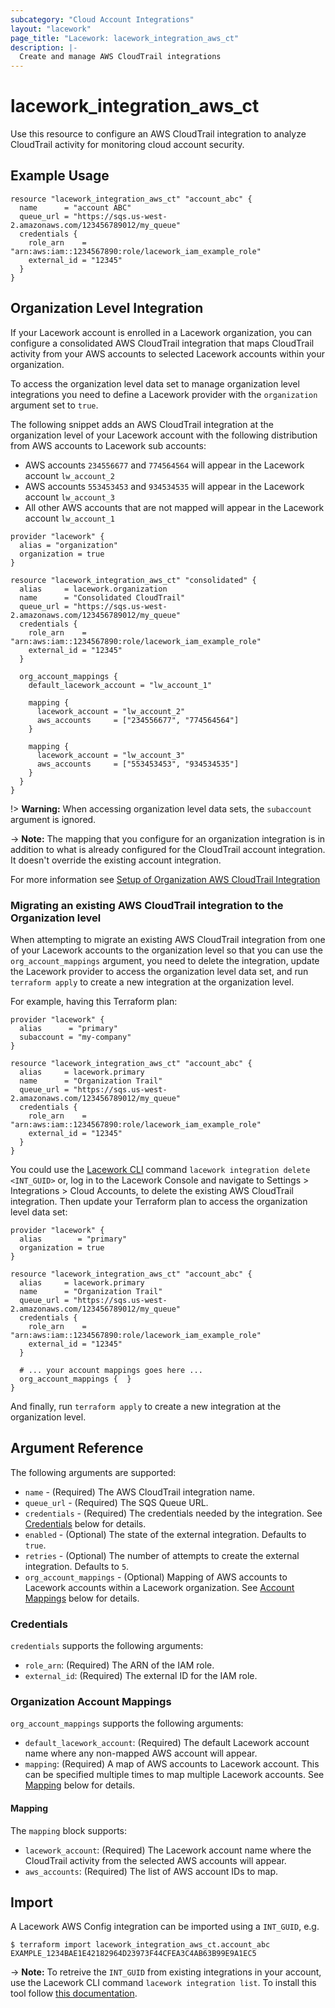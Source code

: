 ```yaml
---
subcategory: "Cloud Account Integrations"
layout: "lacework"
page_title: "Lacework: lacework_integration_aws_ct"
description: |-
  Create and manage AWS CloudTrail integrations
---
```


# lacework\_integration\_aws\_ct

Use this resource to configure an AWS CloudTrail integration to analyze CloudTrail
activity for monitoring cloud account security.

## Example Usage

```hcl
resource "lacework_integration_aws_ct" "account_abc" {
  name      = "account ABC"
  queue_url = "https://sqs.us-west-2.amazonaws.com/123456789012/my_queue"
  credentials {
    role_arn    = "arn:aws:iam::1234567890:role/lacework_iam_example_role"
    external_id = "12345"
  }
}
```

## Organization Level Integration

If your Lacework account is enrolled in a Lacework organization, you can configure a
consolidated AWS CloudTrail integration that maps CloudTrail activity from your AWS
accounts to selected Lacework accounts within your organization.

To access the organization level data set to manage organization level integrations
you need to define a Lacework provider with the `organization` argument set to `true`.

The following snippet adds an AWS CloudTrail integration at the organization level of
your Lacework account with the following distribution from AWS accounts to Lacework
sub accounts:

* AWS accounts `234556677` and `774564564` will appear in the Lacework account `lw_account_2` 
* AWS accounts `553453453` and `934534535` will appear in the Lacework account `lw_account_3` 
* All other AWS accounts that are not mapped will appear in the Lacework account `lw_account_1`

```hcl
provider "lacework" {
  alias = "organization"
  organization = true
}

resource "lacework_integration_aws_ct" "consolidated" {
  alias     = lacework.organization
  name      = "Consolidated CloudTrail"
  queue_url = "https://sqs.us-west-2.amazonaws.com/123456789012/my_queue"
  credentials {
    role_arn    = "arn:aws:iam::1234567890:role/lacework_iam_example_role"
    external_id = "12345"
  }

  org_account_mappings {
    default_lacework_account = "lw_account_1"

    mapping {
      lacework_account = "lw_account_2"
      aws_accounts     = ["234556677", "774564564"]
    }

    mapping {
      lacework_account = "lw_account_3"
      aws_accounts     = ["553453453", "934534535"]
    }
  }
}
```

!> **Warning:** When accessing organization level data sets, the `subaccount` argument is ignored.

-> **Note:** The mapping that you configure for an organization integration is in addition
	to what is already configured for the CloudTrail account integration. It doesn't
	override the existing account integration.

For more information see [Setup of Organization AWS CloudTrail Integration](https://support.lacework.com/hc/en-us/articles/360055993554-Setup-of-Organization-AWS-CloudTrail-Integration)

### Migrating an existing AWS CloudTrail integration to the Organization level

When attempting to migrate an existing AWS CloudTrail integration from one of your Lacework accounts
to the organization level so that you can use the `org_account_mappings` argument, you need to delete
the integration, update the Lacework provider to access the organization level data set, and run
`terraform apply` to create a new integration at the organization level.

For example, having this Terraform plan:

```hcl
provider "lacework" {
  alias      = "primary"
  subaccount = "my-company"
}

resource "lacework_integration_aws_ct" "account_abc" {
  alias     = lacework.primary
  name      = "Organization Trail"
  queue_url = "https://sqs.us-west-2.amazonaws.com/123456789012/my_queue"
  credentials {
    role_arn    = "arn:aws:iam::1234567890:role/lacework_iam_example_role"
    external_id = "12345"
  }
}
```

You could use the [Lacework CLI](https://github.com/lacework/go-sdk/wiki/CLI-Documentation) command `lacework integration delete <INT_GUID>` or, log in to the
Lacework Console and navigate to Settings > Integrations > Cloud Accounts, to delete the existing
AWS CloudTrail integration. Then update your Terraform plan to access the organization level data set:

```hcl
provider "lacework" {
  alias        = "primary"
  organization = true
}

resource "lacework_integration_aws_ct" "account_abc" {
  alias     = lacework.primary
  name      = "Organization Trail"
  queue_url = "https://sqs.us-west-2.amazonaws.com/123456789012/my_queue"
  credentials {
    role_arn    = "arn:aws:iam::1234567890:role/lacework_iam_example_role"
    external_id = "12345"
  }

  # ... your account mappings goes here ...
  org_account_mappings {  }
}
```

And finally, run `terraform apply` to create a new integration at the organization level.

## Argument Reference

The following arguments are supported:

* `name` - (Required) The AWS CloudTrail integration name.
* `queue_url` - (Required) The SQS Queue URL.
* `credentials` - (Required) The credentials needed by the integration. See [Credentials](#credentials) below for details.
* `enabled` - (Optional) The state of the external integration. Defaults to `true`.
* `retries` - (Optional) The number of attempts to create the external integration. Defaults to `5`.
* `org_account_mappings` - (Optional) Mapping of AWS accounts to Lacework accounts within a Lacework organization. See [Account Mappings](#organization-account-mappings) below for details.

### Credentials

`credentials` supports the following arguments:

* `role_arn`: (Required) The ARN of the IAM role.
* `external_id`: (Required) The external ID for the IAM role.

### Organization Account Mappings

`org_account_mappings` supports the following arguments:

* `default_lacework_account`: (Required) The default Lacework account name where any non-mapped AWS account will appear.
* `mapping`: (Required) A map of AWS accounts to Lacework account. This can be specified multiple times to map multiple Lacework accounts. See [Mapping](#mapping) below for details.

#### Mapping

The `mapping` block supports:

* `lacework_account`: (Required) The Lacework account name where the CloudTrail activity from the selected AWS accounts will appear.
* `aws_accounts`: (Required) The list of AWS account IDs to map.

## Import

A Lacework AWS Config integration can be imported using a `INT_GUID`, e.g.

```
$ terraform import lacework_integration_aws_ct.account_abc EXAMPLE_1234BAE1E42182964D23973F44CFEA3C4AB63B99E9A1EC5
```
-> **Note:** To retreive the `INT_GUID` from existing integrations in your account, use the
	Lacework CLI command `lacework integration list`. To install this tool follow
	[this documentation](https://github.com/lacework/go-sdk/wiki/CLI-Documentation#installation).
